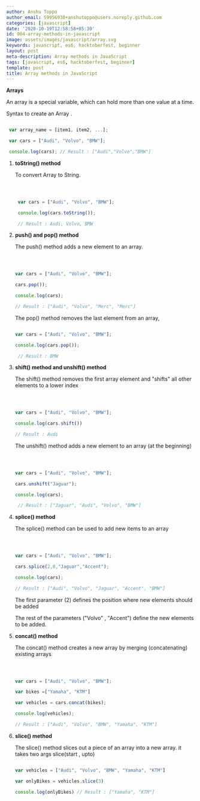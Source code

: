 ```yaml
---
author: Anshu Toppo
author_email: 59956938+anshutoppo@users.noreply.github.com
categories: [javascript]
date: '2020-10-19T12:58:58+05:30'
id: 004-array-methods-in-javascript
image: assets/images/javascript/array.svg
keywords: javascript, es6, hacktoberfest, beginner
layout: post
meta-description: Array methods in JavaScript
tags: [javascript, es6, hacktoberfest, beginner]
template: post
title: Array methods in JavaScript
---
```




**Arrays**



 An array is a special variable, which can hold more than one value at a time.



 Syntax to create an Array .

  

   ```javascript

    var array_name = [item1, item2, ...];

    var cars = ["Audi", "Volvo", "BMW"];

    console.log(cars); // Result : ["Audi","Volvo","BMW"]

   ```



1. **toString() method**



   To convert Array to String.



   ```javascript

  

    var cars = ["Audi", "Volvo", "BMW"];

    console.log(cars.toString());

    // Result : Audi, Volvo, BMW

   ```



2. **push() and pop() method**

  

   The push() method adds a new element to an array.



    ```javascript

  

   var cars = ["Audi", "Volvo", "BMW"];

   cars.pop());

   console.log(cars);

   // Result : ["Audi", "Volvo", "Merc", "Merc"]

   ```



   The pop() method removes the last element from an array,



   ```javascript

   var cars = ["Audi", "Volvo", "BMW"];

   console.log(cars.pop());

    // Result : BMW

   ```



3. **shift() method and unshift() method**



   The shift() method removes the first array element and "shifts" all other elements to a lower index



   ```javascript

  

   var cars = ["Audi", "Volvo", "BMW"];

   console.log(cars.shift())

   // Result : Audi

   ```



   The unshift() method adds a new element to an array (at the beginning)



   ```javascript

  

   var cars = ["Audi", "Volvo", "BMW"];

   cars.unshift("Jaguar");

   console.log(cars);

    // Result : ["Jaguar", "Audi", "Volvo", "BMW"]

   ```



4. **splice() method**



   The splice() method can be used to add new items to an array



   ```javascript

  

   var cars = ["Audi", "Volvo", "BMW"];

   cars.splice(2,0,"Jaguar","Accent");

   console.log(cars);

   // Result : ["Audi", "Volvo", "Jaguar", "Accent", "BMW"]

   ```



   The first parameter (2) defines the position where new elements should be added

   The rest of the parameters ("Volvo" , "Accent") define the new elements to be added.



5. **concat() method**



   The concat() method creates a new array by merging (concatenating) existing arrays



   ```javascript

  

   var cars = ["Audi", "Volvo", "BMW"];

   var bikes =["Yamaha", "KTM"]

   var vehicles = cars.concat(bikes);

   console.log(vehicles);

   // Result : ["Audi", "Volvo", "BMW", "Yamaha", "KTM"]

     ```



6. **slice() method**



   The slice() method slices out a piece of an array into a new array. it takes two args slice(start , upto)



   ```javascript

   var vehicles = ["Audi", "Volvo", "BMW", "Yamaha", "KTM"]

   var onlyBikes = vehicles.slice(3)

   console.log(onlyBikes) // Result : ["Yamaha", "KTM"]

    ```
